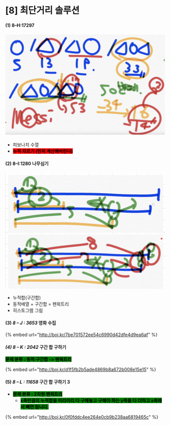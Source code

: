 # \[8] 최단거리 솔루션

#### (1) 8–H:17297

![](<../.gitbook/assets/image (1) (1).png>)

* 피보나치 수열
* <mark style="background-color:red;">**누적 자르기 (먼저 계산해버린다)**</mark>

#### (2) 8–I:1280 나무심기

![](<../.gitbook/assets/image (8).png>)

* 누적합(구간합)
* 동적배열 + 구간합 = 펜윅트리
* 히스토그램 그림

#### (3) _8 – J : 3653_ 영화 수집

{% embed url="http://boj.kr/7be701572ee54c6990d42dfe4d9ea6af" %}

#### _(4) 8 – K : 2042_ 구간 합 구하기

<mark style="background-color:green;">**문제 분류 : 동적 구간합 -> 펜윅트리**</mark>

{% embed url="http://boj.kr/d1f5fb2b5ade4869b8a672b008e15e15" %}

#### (5) _8 – L : 11658_ 구간 합 구하기 3

* <mark style="background-color:green;">**문제 분류 : 2차원 펜윅트리**</mark>
  * <mark style="background-color:green;">**x축만큼의 누적합을 미리미리 다 구해놓고 구해야 하는 y축을 다 더하고 x축에서 빼면 됩니다.**</mark>

{% embed url="http://boj.kr/0f0fddc4ee264e0cb9b238aa6819465c" %}
